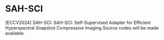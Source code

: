
# SAH-SCI
[ECCV2024] SAH-SCI: SAH-SCI: Self-Supervised Adapter for Efficient Hyperspectral Snapshot Compressive Imaging
Source codes will be made available.
